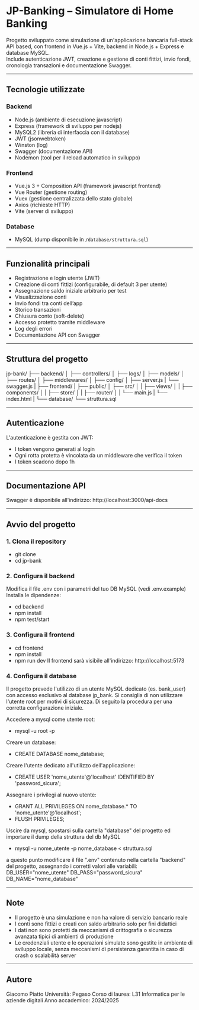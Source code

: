 # JP-Banking – Simulatore di Home Banking
Progetto sviluppato come simulazione di un'applicazione bancaria full-stack API based, con frontend in Vue.js + Vite, backend in Node.js + Express e database MySQL.  
Include autenticazione JWT, creazione e gestione di conti fittizi, invio fondi, cronologia transazioni e documentazione Swagger.

---

## Tecnologie utilizzate
### Backend
- Node.js (ambiente di esecuzione javascript)
- Express (framework di sviluppo per nodejs)
- MySQL2 (libreria di interfaccia con il database)
- JWT (jsonwebtoken)
- Winston (log)
- Swagger (documentazione API)
- Nodemon (tool per il reload automatico in sviluppo)

### Frontend
- Vue.js 3 + Composition API (framework javascript frontend)
- Vue Router (gestione routing)
- Vuex (gestione centralizzata dello stato globale)
- Axios (richieste HTTP)
- Vite (server di sviluppo)

### Database
- MySQL (dump disponibile in `/database/struttura.sql`)

---

## Funzionalità principali
- Registrazione e login utente (JWT)
- Creazione di conti fittizi (configurabile, di default 3 per utente)
- Assegnazione saldo iniziale arbitrario per test
- Visualizzazione conti
- Invio fondi tra conti dell’app
- Storico transazioni
- Chiusura conto (soft-delete)
- Accesso protetto tramite middleware
- Log degli errori
- Documentazione API con Swagger

---

## Struttura del progetto
jp-bank/
├── backend/
│ ├── controllers/
│ ├── logs/
│ ├── models/
│ ├── routes/
│ ├── middlewares/
│ ├── config/
│ ├── server.js
| └── swagger.js
|
├── frontend/
| ├── public/
│ ├── src/
│ | ├── views/
│ | ├── components/
│ | ├── store/
│ | ├── router/
│ | └── main.js
| └── index.html
|
└── database/
  └── struttura.sql

---

## Autenticazione
L'autenticazione è gestita con JWT:
- I token vengono generati al login
- Ogni rotta protetta è vincolata da un middleware che verifica il token
- I token scadono dopo 1h

---

## Documentazione API
Swagger è disponibile all'indirizzo: http://localhost:3000/api-docs

---

## Avvio del progetto
### 1. Clona il repository
- git clone <url-repo>
- cd jp-bank

### 2. Configura il backend
Modifica il file .env con i parametri del tuo DB MySQL (vedi .env.example)
Installa le dipendenze:
- cd backend
- npm install
- npm test/start

### 3. Configura il frontend
- cd frontend
- npm install
- npm run dev
Il frontend sarà visibile all'indirizzo: http://localhost:5173

### 4. Configura il database
Il progetto prevede l'utilizzo di un utente MySQL dedicato (es. bank_user) con accesso esclusivo al database jp_bank.
Si consiglia di non utilizzare l'utente root per motivi di sicurezza.
Di seguito la procedura per una corretta configurazione iniziale.

Accedere a mysql come utente root:
- mysql -u root -p

Creare un database:
- CREATE DATABASE nome_database;

Creare l'utente dedicato all'utilizzo dell'applicazione:
- CREATE USER 'nome_utente'@'localhost' IDENTIFIED BY 'password_sicura';

Assegnare i privilegi al nuovo utente:
- GRANT ALL PRIVILEGES ON nome_database.* TO 'nome_utente'@'localhost';
- FLUSH PRIVILEGES;

Uscire da mysql, spostarsi sulla cartella "database" del progetto ed importare il dump della struttura del db MySQL
- mysql -u nome_utente -p nome_database < struttura.sql

a questo punto modificare il file ".env" contenuto nella cartella "backend" del progetto, assegnando i corretti valori alle variabili:
DB_USER="nome_utente"
DB_PASS="password_sicura"
DB_NAME="nome_database"

---

## Note
- Il progetto è una simulazione e non ha valore di servizio bancario reale
- I conti sono fittizi e creati con saldo arbitrario solo per fini didattici
- I dati non sono protetti da meccanismi di crittografia o sicurezza avanzata tipici di ambienti di produzione
- Le credenziali utente e le operazioni simulate sono gestite in ambiente di sviluppo locale, senza meccanismi di persistenza garantita in caso di crash o scalabilità server

---

## Autore
Giacomo Piatto
Università: Pegaso
Corso di laurea: L31 Informatica per le aziende digitali
Anno accademico: 2024/2025
